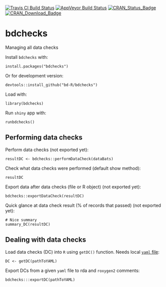 [![Travis CI Build Status](https://img.shields.io/travis/bd-R/bdchecks.svg?branch=master?style=flat-square&label=Travis+CI)](https://travis-ci.org/bd-R/bdchecks) 
[![AppVeyor Build Status](https://ci.appveyor.com/api/projects/status/github/bd-R/bdchecks?branch=master&svg=true)](https://ci.appveyor.com/project/bd-R/bdchecks)
[![CRAN_Status_Badge](http://www.r-pkg.org/badges/version/bdckecks)](https://cran.r-project.org/package=bdckecks) 
[![CRAN_Download_Badge](https://cranlogs.r-pkg.org/badges/grand-total/bdckecks)](https://cran.r-project.org/package=bdckecks) 


# bdchecks
Managing all data checks

Install `bdchecks` with: 

    install.packages("bdchecks")

Or for development version:

    devtools::install_github("bd-R/bdchecks")


Load with:
    
    library(bdchecks)

Run `shiny` app with:

    runbdchecks()

## Performing data checks

Perform data checks (not exported yet):

    resultDC <- bdchecks::performDataCheck(dataBats)

Check what data checks were performed (default show method):

    resultDC

Export data after data checks (file or R object) (not exported yet):  

    bdchecks::exportDataCheck(resultDC)

Quick glance at data check result (% of records that passed) (not exported yet):  

    # Nice summary
    summary_DC(resultDC)


## Dealing with data checks

Load data checks (DC) into `R` using `getDC()` function. Needs local [`yaml` file](https://github.com/bd-R/bdchecks/blob/master/inst/extdata/dataChecks.yaml):

    DC <- getDC(pathToYAML)

Export DCs from a given `yaml` file to rda and `roxygen2` comments:

    bdchecks:::exportDC(pathToYAML)